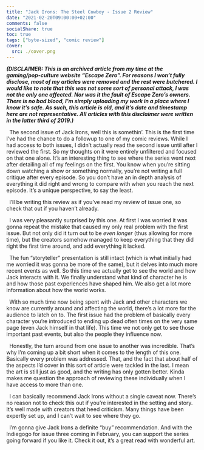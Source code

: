 ```yaml
---
title: "Jack Irons: The Steel Cowboy - Issue 2 Review"
date: "2021-02-20T09:00:00+02:00"
comments: false
socialShare: true
toc: true
tags: ["byte-sized", "comic review"]
cover:
  src: ./cover.png
---
```


<!-- wp:paragraph -->
<p><strong><em>(DISCLAIMER: This is an archived article from my time at the gaming/pop-culture website “Escape Zero”. For reasons I won’t fully disclose, most of my articles were removed and the rest were butchered. I would like to note that this was not some sort of personal attack, I was not the only one affected. Nor was it the fault of Escape Zero’s owners. There is no bad blood, I’m simply uploading my work in a place where I know it’s safe. As such, this article is old, and it’s date and timestamp here are not representative. All articles with this disclaimer were written in the latter third of 2019.)</em></strong></p>
<!-- /wp:paragraph -->

<!-- wp:paragraph -->
<p>  The second issue of Jack Irons, well this is somethin’. This is the first time I’ve had the chance to do a followup to one of my comic reviews. While I had access to both issues, I didn’t actually read the second issue until after I reviewed the first. So my thoughts on it were entirely unfiltered and focused on that one alone. It’s an interesting thing to see where the series went next after detailing all of my feelings on the first. You know when you’re sitting down watching a show or something normally, you’re not writing a full critique after every episode. So you don’t have an in depth analysis of everything it did right and wrong to compare with when you reach the next episode. It’s a unique perspective, to say the least.</p>
<!-- /wp:paragraph -->

<!-- wp:paragraph -->
<p>  I’ll be writing this review as if you’ve read my review of issue one, so check that out if you haven’t already.</p>
<!-- /wp:paragraph -->

<!-- wp:paragraph -->
<p>  I was very pleasantly surprised by this one. At first I was worried it was gonna repeat the mistake that caused my only real problem with the first issue. But not only did it turn out to be <em>even longer</em> (thus allowing for more time), but the creators somehow managed to keep everything that they did right the first time around, and add everything it lacked.</p>
<!-- /wp:paragraph -->

<!-- wp:paragraph -->
<p>  The fun “storyteller” presentation is still intact (which is what initially had me worried it was gonna be more of the same), but it delves into much more recent events as well. So this time we actually get to see the world and how Jack interacts with it. We finally understand what kind of character he is and how those past experiences have shaped him. We also get a lot more information about how the world works.</p>
<!-- /wp:paragraph -->

<!-- wp:paragraph -->
<p>  With so much time now being spent with Jack and other characters we know are currently around and affecting the world, there’s a lot more for the audience to latch on to. The first issue had the problem of basically every character you’re introduced to ending up dead often times on the very same page (even Jack himself in that life). This time we not only get to see those important past events, but also the people they influence now.</p>
<!-- /wp:paragraph -->

<!-- wp:paragraph -->
<p>  Honestly, the turn around from one issue to another was incredible. That’s why I’m coming up a bit short when it comes to the length of this one. Basically every problem was addressed. That, and the fact that about half of the aspects I’d cover in this sort of article were tackled in the last. I mean the art is still just as good, and the writing has only gotten better. Kinda makes me question the approach of reviewing these individually when I have access to more than one.</p>
<!-- /wp:paragraph -->

<!-- wp:paragraph -->
<p>  I can basically recommend Jack Irons without a single caveat now. There’s no reason not to check this out if you’re interested in the setting and story. It’s well made with creators that heed criticism. Many things have been expertly set up, and I can’t wait to see where they go.</p>
<!-- /wp:paragraph -->

<!-- wp:paragraph -->
<p>  I’m gonna give Jack Irons a definite “buy” recommendation. And with the Indiegogo for issue three coming in February, you can support the series going forward if you like it. Check it out, it’s a great read with wonderful art.</p>
<!-- /wp:paragraph -->
